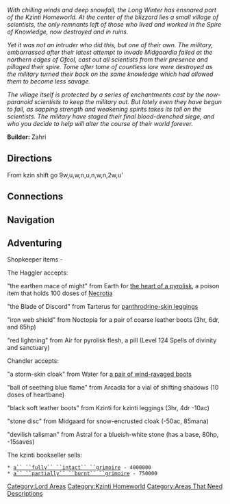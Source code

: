 *With chilling winds and deep snowfall, the Long Winter has ensnared
part of the Kzinti Homeworld. At the center of the blizzard lies a small
village of scientists, the only remnants left of those who lived and
worked in the Spire of Knowledge, now destroyed and in ruins.*

*Yet it was not an intruder who did this, but one of their own. The
military, embarrassed after their latest attempt to invade Midgaardia
failed at the northern edges of Ofcol, cast out all scientists from
their presence and pillaged their spire. Tome after tome of countless
lore were destroyed as the military turned their back on the same
knowledge which had allowed them to become less savage.*

*The village itself is protected by a series of enchantments cast by the
now-paranoid scientists to keep the military out. But lately even they
have begun to fail, as sapping strength and weakening spirits takes its
toll on the scientists. The military have staged their final
blood-drenched siege, and who you decide to help will alter the course
of their world forever.*

**Builder:** Zahri

## Directions

From kzin shift go 9w,u,w,n,u,n,w,n,2w,u'

## Connections

## Navigation

## Adventuring

Shopkeeper items -

The Haggler accepts:

"the earthen mace of might" from Earth for [the heart of a
pyrolisk](Heart_Of_A_Pyrolisk.md "wikilink"), a poison item that holds
100 doses of [Necrotia](:Category:_Necrotia.md "wikilink")

"the Blade of Discord" from Tarterus for [panthrodrine-skin
leggings](Panthrodrine-Skin_Leggings.md "wikilink")

"iron web shield" from Noctopia for a pair of coarse leather boots (3hr,
6dr, and 65hp)

"red lightning" from Air for pyrolisk flesh, a pill (Level 124 Spells of
divinity and sanctuary)

Chandler accepts:

"a storm-skin cloak" from Water for [a pair of wind-ravaged
boots](Pair_Of_Wind-Ravaged_Boots.md "wikilink")

"ball of seething blue flame" from Arcadia for a vial of shifting
shadows (10 doses of heartbane)

"black soft leather boots" from Kzinti for kzinti leggings (3hr, 4dr
-10ac)

"stone disc" from Midgaard for snow-encrusted cloak (-50ac, 85mana)

"devilish talisman" from Astral for a blueish-white stone (has a base,
80hp, -15saves)

The kzinti bookseller sells:

`* `[`a`` ``fully`` ``intact`` ``grimoire`](Fully_Intact_Grimoire.md "wikilink")` - 4000000`  
`* `[`a`` ``partially`` ``burnt`` ``grimoire`](Partially_Burnt_Grimoire.md "wikilink")` - 750000`

[Category:Lord Areas](Category:Lord_Areas "wikilink") [Category:Kzinti
Homeworld](Category:Kzinti_Homeworld "wikilink") [Category:Areas That
Need Descriptions](Category:Areas_That_Need_Descriptions "wikilink")
